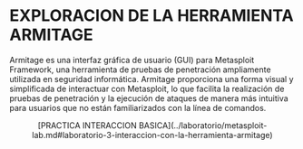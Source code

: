 # EXPLORACION DE LA HERRAMIENTA ARMITAGE

Armitage es una interfaz gráfica de usuario (GUI) para Metasploit Framework, una herramienta de pruebas de penetración ampliamente utilizada en seguridad informática. Armitage proporciona una forma visual y simplificada de interactuar con Metasploit, lo que facilita la realización de pruebas de penetración y la ejecución de ataques de manera más intuitiva para usuarios que no están familiarizados con la línea de comandos.
<center>
[PRACTICA INTERACCION BASICA](../laboratorio/metasploit-lab.md#laboratorio-3-interaccion-con-la-herramienta-armitage)  
</center>
